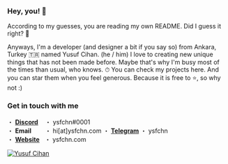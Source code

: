 ### Hey, you! 👋

According to my guesses, you are reading my own README. Did I guess it right? 👀 

Anyways, I'm a developer (and designer a bit if you say so) from Ankara, Turkey 🇹🇷 named Yusuf Cihan. (he / him) I love to creating new unique things that has not been made before. Maybe that's why I'm busy most of the times than usual, who knows. ⏱ You can check my projects here. And you can star them when you feel generous. Because it is free to ⭐, so why not :)

### Get in touch with me
・ [**Discord**](https://discordapp.com/users/606069009913348096)&nbsp;&nbsp;&nbsp;&nbsp;・ ysfchn#0001<br>
・ **Email**&nbsp;&nbsp;&nbsp;&nbsp;&nbsp;&nbsp;&nbsp;&nbsp;・ hi[at]ysfchn.com
・ [**Telegram**](https://t.me/ysfchn)&nbsp;・ ysfchn<br>
・ [**Website**](https://ysfchn.com)&nbsp;&nbsp;&nbsp;・ ysfchn.com

[![Yusuf Cihan](https://github-readme-stats.vercel.app/api?username=ysfchn&show_icons=true&count_private=true&theme=dark)](https://ysfchn.com)
